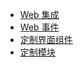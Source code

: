 <!-- docs/android/_sidebar.md -->

* [Web 集成](web/integration.md)
* [Web 事件](web/event.md)
* [定制界面组件](web/custom-component.md)
* [定制模块](web/custom-module.md)
